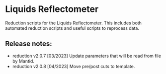 # Liquids Reflectometer

Reduction scripts for the Liquids Reflectometer. This includes both automated reduction scripts and useful scripts to reprocess data.

## Release notes:

 - reduction v2.0.7 [03/2023] Update parameters that will be read from file by Mantid.
 - reduction v2.0.8 [04/2023] Move pre/post cuts to template.
 